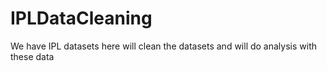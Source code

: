 # IPLDataCleaning
We have IPL datasets here will clean the datasets and will do analysis with these data 
